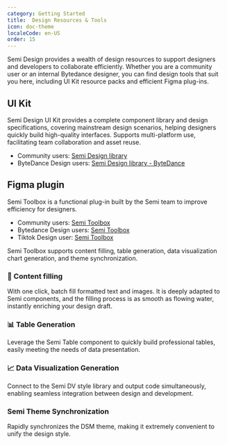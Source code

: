 ```yaml
---
category: Getting Started
title:  Design Resources & Tools
icon: doc-theme
localeCode: en-US
order: 15
---
```


Semi Design provides a wealth of design resources to support designers and developers to collaborate efficiently. Whether you are a community user or an internal Bytedance designer, you can find design tools that suit you here, including UI Kit resource packs and efficient Figma plug-ins.

## UI Kit
Semi Design UI Kit provides a complete component library and design specifications, covering mainstream design scenarios, helping designers quickly build high-quality interfaces. Supports multi-platform use, facilitating team collaboration and asset reuse.
- Community users: [Semi Design library](https://www.figma.com/community/file/1509783980598707066/semi-design-library)
- ByteDance Design users: [Semi Design library - ByteDance](https://www.figma.com/design/81rCf36kFTcxedsGgAibzd/Semi-Design--Base-?t=uy6hMwE8gwGgijZF-0)

## Figma plugin
Semi Toolbox is a functional plug-in built by the Semi team to improve efficiency for designers.
- Community users: [Semi Toolbox](https://www.figma.com/community/plugin/1450409416307888169/semi-toolbox)
- Bytedance Design users: [Semi Toolbox](https://www.figma.com/community/plugin/1435200322193309779)
- Tiktok Design user: [Semi Toolbox](https://www.figma.com/community/plugin/1435204511882469475)

Semi Toolbox supports content filling, table generation, data visualization chart generation, and theme synchronization.


### 📝 Content filling

 With one click, batch fill formatted text and images. It is deeply adapted to Semi components, and the filling process is as smooth as flowing water, instantly enriching your design draft.<br />
<MyImage src="https://lf3-static.bytednsdoc.com/obj/eden-cn/ptlz_zlp/ljhwZthlaukjlkulzlp/figma-toolbox/docs/contentFill-en-us.gif" width="885" />


### 📊 Table Generation

Leverage the Semi Table component to quickly build professional tables, easily meeting the needs of data presentation.<br />
<MyImage src="https://lf3-static.bytednsdoc.com/obj/eden-cn/ptlz_zlp/ljhwZthlaukjlkulzlp/figma-toolbox/docs/table-generate-en.gif" width="885"  />


### 📈 Data Visualization Generation

Connect to the Semi DV style library and output code simultaneously, enabling seamless integration between design and development.<br />
<MyImage src="https://lf3-static.bytednsdoc.com/obj/eden-cn/ptlz_zlp/ljhwZthlaukjlkulzlp/figma-toolbox/docs/dv-en.gif" width="885" />


### Semi Theme Synchronization

Rapidly synchronizes the DSM theme, making it extremely convenient to unify the design style.<br/>
<MyImage src="https://lf3-static.bytednsdoc.com/obj/eden-cn/ptlz_zlp/ljhwZthlaukjlkulzlp/figma-toolbox/docs/Theme-sync.png" width="387"  />